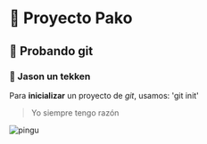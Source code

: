 # 📌 Proyecto Pako
## 🔹 Probando git
### 📍 Jason un tekken

Para **inicializar** un proyecto de *git*, usamos:
'git init'

> Yo siempre tengo razón

![pingu](https://github.com/user-attachments/assets/9936ca54-db18-4b10-b5fc-92c2ed71f32f)

